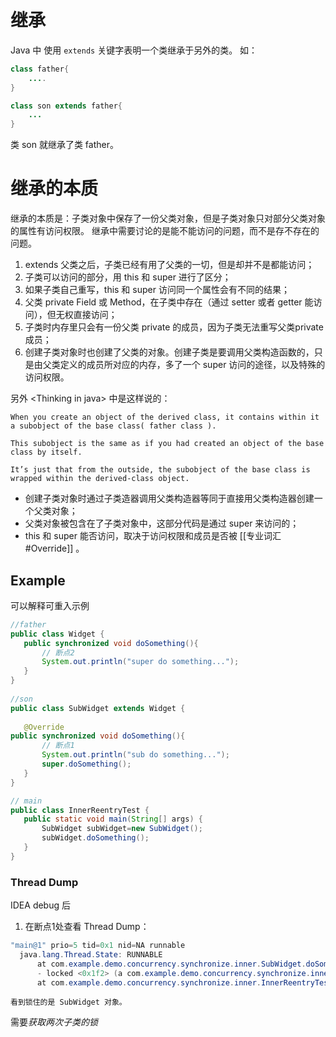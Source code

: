 # 继承
Java 中 使用 `extends` 关键字表明一个类继承于另外的类。
如：
```java
class father{
	....
}

class son extends father{
	...
}
```

类 son 就继承了类 father。

# 继承的本质
继承的本质是：子类对象中保存了一份父类对象，但是子类对象只对部分父类对象的属性有访问权限。
继承中需要讨论的是能不能访问的问题，而不是存不存在的问题。

1. extends 父类之后，子类已经有用了父类的一切，但是却并不是都能访问；
2. 子类可以访问的部分，用 this 和 super 进行了区分；
3. 如果子类自己重写，this 和 super 访问同一个属性会有不同的结果；
4. 父类 private Field 或 Method，在子类中存在（通过 setter 或者 getter 能访问），但无权直接访问；
5. 子类时内存里只会有一份父类 private 的成员，因为子类无法重写父类private成员；
6. 创建子类对象时也创建了父类的对象。创建子类是要调用父类构造函数的，只是由父类定义的成员所对应的内存，多了一个 super 访问的途径，以及特殊的访问权限。


另外 \<Thinking in java> 中是这样说的：

```
When you create an object of the derived class, it contains within it a subobject of the base class( father class ). 

This subobject is the same as if you had created an object of the base class by itself.

It’s just that from the outside, the subobject of the base class is wrapped within the derived-class object.
```
 
 - 创建子类对象时通过子类造器调用父类构造器等同于直接用父类构造器创建一个父类对象；
 - 父类对象被包含在了子类对象中，这部分代码是通过 super 来访问的；
 - this 和 super 能否访问，取决于访问权限和成员是否被 [[专业词汇#Override]] 。
 
 
 ## Example
 
 可以解释可重入示例
 ```java
 //father
public class Widget {  
    public synchronized void doSomething(){ 
		// 断点2
        System.out.println("super do something...");  
    }  
}
  
//son
public class SubWidget extends Widget {  
  
    @Override  
 public synchronized void doSomething(){  
 		// 断点1
        System.out.println("sub do something...");  
        super.doSomething();  
    }  
}

// main
public class InnerReentryTest {  
    public static void main(String[] args) {  
        SubWidget subWidget=new SubWidget();  
        subWidget.doSomething();  
    }  
}
```


### Thread Dump
IDEA debug 后
1. 在断点1处查看 Thread Dump：
```java
"main@1" prio=5 tid=0x1 nid=NA runnable
  java.lang.Thread.State: RUNNABLE
	  at com.example.demo.concurrency.synchronize.inner.SubWidget.doSomething(SubWidget.java:14)
	  - locked <0x1f2> (a com.example.demo.concurrency.synchronize.inner.SubWidget)
	  at com.example.demo.concurrency.synchronize.inner.InnerReentryTest.main(InnerReentryTest.java:13)
```

	看到锁住的是 SubWidget 对象。


需要*获取两次子类的锁*



